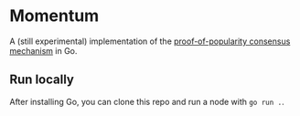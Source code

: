 # Momentum

A (still experimental) implementation of the [proof-of-popularity consensus mechanism](https://github.com/momentum-foundation/whitepaper) in Go.

## Run locally

After installing Go, you can clone this repo and run a node with `go run .`.